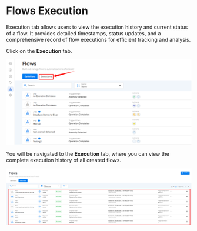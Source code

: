 # Flows Execution

Execution tab allows users to view the execution history and current status of a flow. It provides detailed timestamps, status updates, and a comprehensive record of flow executions for efficient tracking and analysis.

Click on the **Execution** tab.

![executions](.././assets/flows/executions-light-99.png)

You will be navigated to the **Execution** tab, where you can view the complete execution history of all created flows.

![executions](.././assets/flows/executions-light-100.png)
